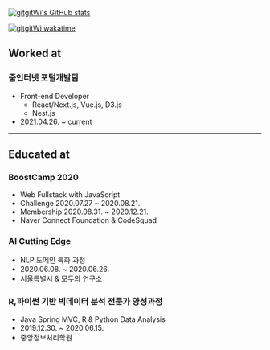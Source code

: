 <a href="https://github-readme-stats.vercel.app/api?username=gitgitWi&count_private=true&theme=calm" >
  <img align="center" src="https://github-readme-stats.vercel.app/api?username=gitgitWi&count_private=true&theme=calm" alt="gitgitWi's GitHub stats" />
</a>

[![gitgitWi wakatime](https://github-readme-stats.vercel.app/api/wakatime?username=gitgitWi&layout=compact)](https://github.com/gitgitWi/gitgitWi)

  
## Worked at

### 줌인터넷 포털개발팀

- Front-end Developer
  - React/Next.js, Vue.js, D3.js
  - Nest.js
- 2021.04.26. ~ current

---

## Educated at

### BoostCamp 2020 

- Web Fullstack with JavaScript
- Challenge 2020.07.27 ~ 2020.08.21.
- Membership 2020.08.31. ~ 2020.12.21.
- Naver Connect Foundation & CodeSquad

### AI Cutting Edge

- NLP 도메인 특화 과정
- 2020.06.08. ~ 2020.06.26.
- 서울특별시 & 모두의 연구소

### R,파이썬 기반 빅데이터 분석 전문가 양성과정

- Java Spring MVC, R & Python Data Analysis
- 2019.12.30. ~ 2020.06.15.
- 중앙정보처리학원
